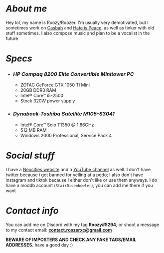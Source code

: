 # *About me*
Hey lol, my name is Roozy/Roozer. I'm usually very demotivated, but I sometimes work on [Casbah](https://github.com/RoozerXC/Casbah) and [Hate is Peace](HateIsPeace/Design.md), as well as tinker with old stuff sometimes. I also compose music and plan to be a vocalist in the future

# *Specs*
- ### *HP Compaq 8200 Elite Convertible Minitower PC*
  - ZOTAC GeForce GTX 1050 Ti Mini
  - 20GB DDR3 RAM
  - Intel® Core™ i5-2500
  - Stock 320W power supply
- ### *Dynabook-Toshiba Satellite M105-S3041*
  - Intel® Core™ Solo T1350 @ 1.86GHz
  - 512 MB RAM
  - Windows 2000 Professional, Service Pack 4

# *Social stuff*
I have a [Neocities website](https://roozerxc.neocities.org) and a [YouTube channel](https://youtube.com/@roozerxc) as well. I don't have twitter because i got banned for yelling at a pedo; I also don't have instagram and tiktok because I either don't like or use them anyways. I do have a moddb account (`StairDisembowler`), you can add me there if you want

# *Contact info*
You can add me on Discord with my tag **Roozy#5294**, or shoot a message to my contact email: **contact.roozerxc@gmail.com**

**BEWARE OF IMPOSTERS AND CHECK ANY FAKE TAGS/EMAIL ADDRESSES.** have a good day :)
